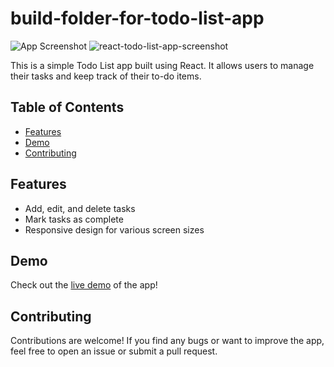 # build-folder-for-todo-list-app

![App Screenshot]([screenshot.png](https://github.com/KabahitaVictoria/build-folder-for-todo-list-app/assets/89969629/dba1f55b-fb9c-423c-bc1f-2df9ee6f0018)) <!-- Add a screenshot of your app here -->
![react-todo-list-app-screenshot](https://github.com/KabahitaVictoria/build-folder-for-todo-list-app/assets/89969629/dba1f55b-fb9c-423c-bc1f-2df9ee6f0018)


This is a simple Todo List app built using React. It allows users to manage their tasks and keep track of their to-do items.

## Table of Contents

- [Features](#features)
- [Demo](#demo)
- [Contributing](#contributing)

## Features

- Add, edit, and delete tasks
- Mark tasks as complete
- Responsive design for various screen sizes

## Demo

Check out the [live demo]([https://your-app-url-here.com](https://calm-truffle-4732f7.netlify.app/form)) of the app!

## Contributing
Contributions are welcome! If you find any bugs or want to improve the app, feel free to open an issue or submit a pull request.
